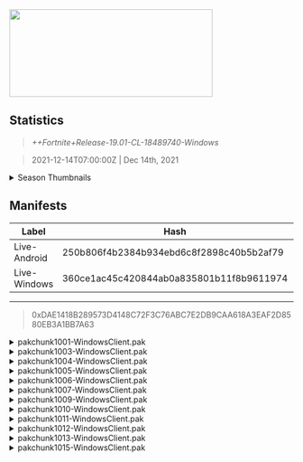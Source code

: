 <div style="pointer-events: none">
  <img style="pointer-events: none" src="https://raw.githubusercontent.com/Tectors/Archive/master/.github/source/dependents/gen.19.01.svg" width="360" height="155">
<div>

## Statistics
> *++Fortnite+Release-19.01-CL-18489740-Windows*

> 2021-12-14T07:00:00Z | Dec 14th, 2021

<details>
  <summary>Season Thumbnails</summary>

  > Seasonal thumbnails are a season's normal ltms and their photos.

  | Name | ID |
  | - | - |
  | [Solo](https://raw.githubusercontent.com/Tectors/Archive/master/.github/source/dependents/monthly-rotaton/playlist_defaultsolo_19_01.png) | Playlist_DefaultSolo |
  | [Duos](https://raw.githubusercontent.com/Tectors/Archive/master/.github/source/dependents/monthly-rotaton/playlist_defaultduo_19_01.png) | Playlist_DefaultDuo |
  | [Trios](https://raw.githubusercontent.com/Tectors/Archive/master/.github/source/dependents/monthly-rotaton/playlist_trios_19_01.png) | Playlist_Trios |
  | [Squads](https://raw.githubusercontent.com/Tectors/Archive/master/.github/source/dependents/monthly-rotaton/playlist_defaultsquad_19_01.png) | Playlist_DefaultSquad |
</details>

## Manifests
| Label | Hash | Route |
| - | - | - |
| Live-Android | 250b806f4b2384b934ebd6c8f2898c40b5b2af79 | [jnFJMT1B6EpbulPJCU-G23QvHbASgg](https://github.com/Tectors/Archive/blob/master/manifests/jnFJMT1B6EpbulPJCU-G23QvHbASgg.manifest) |
| Live-Windows | 360ce1ac45c420844ab0a835801b11f8b9611974 | [sr6SWap2l2Th30T0yEu2Ux55PgJiJg](https://github.com/Tectors/Archive/blob/master/manifests/sr6SWap2l2Th30T0yEu2Ux55PgJiJg.manifest) |

---

> 0xDAE1418B289573D4148C72F3C76ABC7E2DB9CAA618A3EAF2D8580EB3A1BB7A63

<details>
  <summary>pakchunk1001-WindowsClient.pak</summary>

  > FortniteGame/Content/Paks/pakchunk1001-WindowsClient.pak

  > 0x906963083A5B3270887DEA346012E904A0E15FA9CB94269945EEB69926123D3B
  > 0882DAEC4F7823551C4955BA25B8AAC4

  <img src="https://raw.githubusercontent.com/Tectors/Archive/master/.github/source/dependents/referred/SPID_333_RustyBoltCreature_ZGF9S.svg" width="100"> <img src="https://raw.githubusercontent.com/Tectors/Archive/master/.github/source/dependents/referred/SPID_332_RustyBoltLogo_ZB1B0.svg" width="100"> <img src="https://raw.githubusercontent.com/Tectors/Archive/master/.github/source/dependents/referred/Pickaxe_ID_721_RustyBoltSliceMale_V3A4N.svg" width="100"> <img src="https://raw.githubusercontent.com/Tectors/Archive/master/.github/source/dependents/referred/Pickaxe_ID_720_RustyBoltMale_UZ5E5.svg" width="100"> <img src="https://raw.githubusercontent.com/Tectors/Archive/master/.github/source/dependents/referred/Pickaxe_ID_719_RustyBoltFemale_0VJ7J.svg" width="100"> <img src="https://raw.githubusercontent.com/Tectors/Archive/master/.github/source/dependents/referred/Glider_ID_333_RustyBolt_13IXR.svg" width="100"> <img src="https://raw.githubusercontent.com/Tectors/Archive/master/.github/source/dependents/referred/EID_RustyBolt_ZMR13.svg" width="100"> <img src="https://raw.githubusercontent.com/Tectors/Archive/master/.github/source/dependents/referred/CID_A_295_Athena_Commando_M_RustyBolt_FEHJ0.svg" width="100"> <img src="https://raw.githubusercontent.com/Tectors/Archive/master/.github/source/dependents/referred/CID_A_294_Athena_Commando_F_RustyBolt_DB20X.svg" width="100"> <img src="https://raw.githubusercontent.com/Tectors/Archive/master/.github/source/dependents/referred/BID_918_RustyBoltFemale_J4JW1.svg" width="100"> <img src="https://raw.githubusercontent.com/Tectors/Archive/master/.github/source/dependents/referred/BID_917_RustyBoltMale_1DGTV.svg" width="100"> 
</details>

<details>
  <summary>pakchunk1003-WindowsClient.pak</summary>

  > FortniteGame/Content/Paks/pakchunk1003-WindowsClient.pak

  > 0xE48ED564DADDCFCA197739354D33422A4657A248A56D72C5CBB7503CF3E5A6EA
  > 419008D696C27533DFEDB08BE4F6C8F8

  <img src="https://raw.githubusercontent.com/Tectors/Archive/master/.github/source/dependents/referred/CID_A_315_Athena_Commando_M_NightCapsule_B31L1.svg" width="100"> <img src="https://raw.githubusercontent.com/Tectors/Archive/master/.github/source/dependents/referred/CID_A_314_Athena_Commando_F_NightCapsule_TAK2P.svg" width="100"> 
</details>

<details>
  <summary>pakchunk1004-WindowsClient.pak</summary>

  > FortniteGame/Content/Paks/pakchunk1004-WindowsClient.pak

  > 0x6D79682C95684A2DAE4DEEF672976C07CA409943CACE6C703C2D863E11C55619
  > 42FEDE262B530BFDC25D9E6B8684D1B7

  <img src="https://raw.githubusercontent.com/Tectors/Archive/master/.github/source/dependents/referred/EID_Layers_BBZ49.svg" width="100"> 
</details>

<details>
  <summary>pakchunk1005-WindowsClient.pak</summary>

  > FortniteGame/Content/Paks/pakchunk1005-WindowsClient.pak

  > 0xE5D6F635689BBF35E81465486E0FFF1E494BC31B8650558EEED2863D2B4E3365
  > 45261C72DCA170BBF0BDB129B9FC0BAF

  <img src="https://raw.githubusercontent.com/Tectors/Archive/master/.github/source/dependents/referred/EID_SecretSplit_Synch_Follower.svg" width="100"> <img src="https://raw.githubusercontent.com/Tectors/Archive/master/.github/source/dependents/referred/EID_SecretSplit_Synch.svg" width="100"> <img src="https://raw.githubusercontent.com/Tectors/Archive/master/.github/source/dependents/referred/EID_SecretSplit_Owned_Follower.svg" width="100"> <img src="https://raw.githubusercontent.com/Tectors/Archive/master/.github/source/dependents/referred/EID_SecretSplit_Owned.svg" width="100"> <img src="https://raw.githubusercontent.com/Tectors/Archive/master/.github/source/dependents/referred/EID_SecretSplit_7FOGY.svg" width="100"> <img src="https://raw.githubusercontent.com/Tectors/Archive/master/.github/source/dependents/referred/EID_SecretSlash_UJT33.svg" width="100"> <img src="https://raw.githubusercontent.com/Tectors/Archive/master/.github/source/dependents/referred/EID_SecretSlash_Synch_Follower.svg" width="100"> <img src="https://raw.githubusercontent.com/Tectors/Archive/master/.github/source/dependents/referred/EID_SecretSlash_Synch.svg" width="100"> <img src="https://raw.githubusercontent.com/Tectors/Archive/master/.github/source/dependents/referred/EID_SecretSlash_Owned_Follower.svg" width="100"> <img src="https://raw.githubusercontent.com/Tectors/Archive/master/.github/source/dependents/referred/EID_SecretSlash_Owned.svg" width="100"> 
</details>

<details>
  <summary>pakchunk1006-WindowsClient.pak</summary>

  > FortniteGame/Content/Paks/pakchunk1006-WindowsClient.pak

  > 0xA3D1A9D3C283FEF82ADD14EB51B7C6264EEB95F52A64CC6844A3E2C2F7559176
  > 5AD068EB1D56D87706E44EEB3198CF1B

  <img src="https://raw.githubusercontent.com/Tectors/Archive/master/.github/source/dependents/referred/Wrap_431_Logarithm_F8CWD.svg" width="100"> <img src="https://raw.githubusercontent.com/Tectors/Archive/master/.github/source/dependents/referred/EID_LogarithmWhoa_T3PF9.svg" width="100"> <img src="https://raw.githubusercontent.com/Tectors/Archive/master/.github/source/dependents/referred/EID_LogarithmKick_NJVD8.svg" width="100"> 
</details>

<details>
  <summary>pakchunk1007-WindowsClient.pak</summary>

  > FortniteGame/Content/Paks/pakchunk1007-WindowsClient.pak

  > 0xDBD6DFBDA41C654B30177BEB1CC9ED2CA7E692758A0DFEB91426F16C98218AC8
  > 7F863227B67DD0D99A7A4BBEE0682666

  <img src="https://raw.githubusercontent.com/Tectors/Archive/master/.github/source/dependents/referred/CID_A_323_Athena_Commando_M_BananaWinter.svg" width="100"> 
</details>

<details>
  <summary>pakchunk1009-WindowsClient.pak</summary>

  > FortniteGame/Content/Paks/pakchunk1009-WindowsClient.pak

  > 0x262891D3114D876D0244B0D637FB5F8DA7A8A36C9B029775850077EB8FE2B937
  > A062151202F2D5FCAD103D17B9300CE2

  </details>

<details>
  <summary>pakchunk1010-WindowsClient.pak</summary>

  > FortniteGame/Content/Paks/pakchunk1010-WindowsClient.pak

  > 0x445F6C4E1EE5DADA7ECA909BFCBA7759E31F044C6F9362D251B8A6D38C6C089A
  > A92DE306E5174C82739D774151D7B661

  <img src="https://raw.githubusercontent.com/Tectors/Archive/master/.github/source/dependents/referred/Wrap_417_Guava_7J7EW.svg" width="100"> <img src="https://raw.githubusercontent.com/Tectors/Archive/master/.github/source/dependents/referred/LSID_375_GuavaEvent_9GXE3.svg" width="100"> <img src="https://raw.githubusercontent.com/Tectors/Archive/master/.github/source/dependents/referred/LSID_374_GuavaKey_IY0H9.svg" width="100"> 
</details>

<details>
  <summary>pakchunk1011-WindowsClient.pak</summary>

  > FortniteGame/Content/Paks/pakchunk1011-WindowsClient.pak

  > 0xDCA04AC413A2FF9D87D1F789FE28CAC511E4FA5175CC80F4B88A637744FBFC17
  > BA490514EFDA436A2679E381BD558AA3

  <img src="https://raw.githubusercontent.com/Tectors/Archive/master/.github/source/dependents/referred/SPID_330_Haste_52NCD.svg" width="100"> <img src="https://raw.githubusercontent.com/Tectors/Archive/master/.github/source/dependents/referred/EID_Haste1_T98Z9.svg" width="100"> <img src="https://raw.githubusercontent.com/Tectors/Archive/master/.github/source/dependents/referred/CID_A_270_Athena_Commando_M_HasteDouble_8GQHC.svg" width="100"> <img src="https://raw.githubusercontent.com/Tectors/Archive/master/.github/source/dependents/referred/CID_A_269_Athena_Commando_F_HasteStreet_B563I.svg" width="100"> <img src="https://raw.githubusercontent.com/Tectors/Archive/master/.github/source/dependents/referred/BID_909_HasteMale_EPX5A.svg" width="100"> 
</details>

<details>
  <summary>pakchunk1012-WindowsClient.pak</summary>

  > FortniteGame/Content/Paks/pakchunk1012-WindowsClient.pak

  > 0x6540C8A83BC655CA4256E03787AEEF76455B6702EE0B4675CD7DF724BCA2E711
  > D2FAE1D098B2B4695EB59FAAD504798D

  <img src="https://raw.githubusercontent.com/Tectors/Archive/master/.github/source/dependents/referred/Pickaxe_ID_727_LateralFemale_D9XJG.svg" width="100"> <img src="https://raw.githubusercontent.com/Tectors/Archive/master/.github/source/dependents/referred/EID_Lateral_7QJD6.svg" width="100"> <img src="https://raw.githubusercontent.com/Tectors/Archive/master/.github/source/dependents/referred/CID_A_317_Athena_Commando_F_Lateral_HIKN9.svg" width="100"> <img src="https://raw.githubusercontent.com/Tectors/Archive/master/.github/source/dependents/referred/CID_A_316_Athena_Commando_M_Lateral_K8XD9.svg" width="100"> <img src="https://raw.githubusercontent.com/Tectors/Archive/master/.github/source/dependents/referred/BID_925_LateralFemale_7RK0Z.svg" width="100"> <img src="https://raw.githubusercontent.com/Tectors/Archive/master/.github/source/dependents/referred/BID_924_LateralMale_Y2INS.svg" width="100"> 
</details>

<details>
  <summary>pakchunk1013-WindowsClient.pak</summary>

  > FortniteGame/Content/Paks/pakchunk1013-WindowsClient.pak

  > 0xB6F6097C4C4C9B03296D65D27BC6F17C6929975C1C26FE01FD106377CA96719E
  > D7EDE7B4CE393235BF4EB8779C55D5AE

  <img src="https://raw.githubusercontent.com/Tectors/Archive/master/.github/source/dependents/referred/Pickaxe_ID_728_OrbitTealMale_3NIST.svg" width="100"> <img src="https://raw.githubusercontent.com/Tectors/Archive/master/.github/source/dependents/referred/Glider_ID_336_OrbitTealMale_VCPM0.svg" width="100"> <img src="https://raw.githubusercontent.com/Tectors/Archive/master/.github/source/dependents/referred/EID_OrbitTeal_1XLAO.svg" width="100"> <img src="https://raw.githubusercontent.com/Tectors/Archive/master/.github/source/dependents/referred/CID_A_309_Athena_Commando_M_OrbitTeal_9RBJL.svg" width="100"> <img src="https://raw.githubusercontent.com/Tectors/Archive/master/.github/source/dependents/referred/BID_928_OrbitTeal_R54N6.svg" width="100"> 
</details>

<details>
  <summary>pakchunk1015-WindowsClient.pak</summary>

  > FortniteGame/Content/Paks/pakchunk1015-WindowsClient.pak

  > 0x2133493C9C94132330F18AC193CF477CAC074C557A8C62491EDE03F149A96B12
  > EF7C5225BD60644B313ABEE69182A302

  <img src="https://raw.githubusercontent.com/Tectors/Archive/master/.github/source/dependents/referred/Wrap_430_WinterLights.svg" width="100"> <img src="https://raw.githubusercontent.com/Tectors/Archive/master/.github/source/dependents/referred/Wrap_429_HolidaySweater.svg" width="100"> <img src="https://raw.githubusercontent.com/Tectors/Archive/master/.github/source/dependents/referred/Trails_ID_137_TurtleneckCrystal.svg" width="100"> <img src="https://raw.githubusercontent.com/Tectors/Archive/master/.github/source/dependents/referred/SPID_346_Winterfest_2021.svg" width="100"> <img src="https://raw.githubusercontent.com/Tectors/Archive/master/.github/source/dependents/referred/Pickaxe_ID_732_ShovelMale.svg" width="100"> <img src="https://raw.githubusercontent.com/Tectors/Archive/master/.github/source/dependents/referred/Pickaxe_ID_731_ScholarFestiveFemale1h.svg" width="100"> <img src="https://raw.githubusercontent.com/Tectors/Archive/master/.github/source/dependents/referred/MusicPack_117_WinterFest2021.svg" width="100"> <img src="https://raw.githubusercontent.com/Tectors/Archive/master/.github/source/dependents/referred/LSID_393_WinterFest2021.svg" width="100"> <img src="https://raw.githubusercontent.com/Tectors/Archive/master/.github/source/dependents/referred/Glider_ID_339_SnowboardGoldMale.svg" width="100"> <img src="https://raw.githubusercontent.com/Tectors/Archive/master/.github/source/dependents/referred/Glider_ID_335_Logarithm_40QGL.svg" width="100"> <img src="https://raw.githubusercontent.com/Tectors/Archive/master/.github/source/dependents/referred/Emoji_S19_AnimWinterFest2021.svg" width="100"> <img src="https://raw.githubusercontent.com/Tectors/Archive/master/.github/source/dependents/referred/EID_EpicYarn.svg" width="100"> <img src="https://raw.githubusercontent.com/Tectors/Archive/master/.github/source/dependents/referred/CID_A_310_Athena_Commando_F_ScholarFestive.svg" width="100"> <img src="https://raw.githubusercontent.com/Tectors/Archive/master/.github/source/dependents/referred/BID_927_LlamaIce.svg" width="100"> 
</details>

